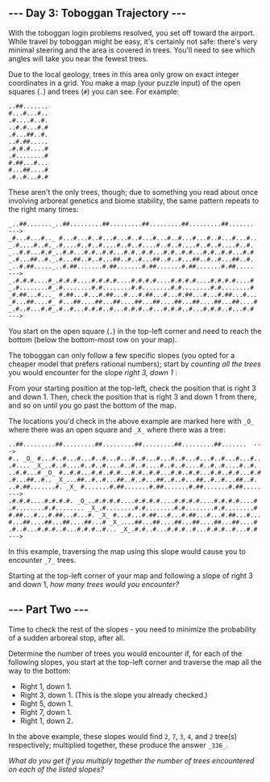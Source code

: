 ## \--- Day 3: Toboggan Trajectory ---

With the toboggan login problems resolved, you set off toward the airport.
While travel by toboggan might be easy, it's certainly not safe: there's very
minimal steering and the area is covered in trees. You'll need to see which
angles will take you near the fewest trees.

Due to the local geology, trees in this area only grow on exact integer
coordinates in a grid. You make a map (your puzzle input) of the open squares
(`.`) and trees (`#`) you can see. For example:

    
    
    ..##.......
    #...#...#..
    .#....#..#.
    ..#.#...#.#
    .#...##..#.
    ..#.##.....
    .#.#.#....#
    .#........#
    #.##...#...
    #...##....#
    .#..#...#.#
    

These aren't the only trees, though; due to something you read about once
involving arboreal genetics and biome stability, the same pattern repeats to
the right many times:

    
    
    _..##......._..##.........##.........##.........##.........##.......  --->
    _#...#...#.._ #...#...#..#...#...#..#...#...#..#...#...#..#...#...#..
    _.#....#..#._.#....#..#..#....#..#..#....#..#..#....#..#..#....#..#.
    _..#.#...#.#_..#.#...#.#..#.#...#.#..#.#...#.#..#.#...#.#..#.#...#.#
    _.#...##..#._.#...##..#..#...##..#..#...##..#..#...##..#..#...##..#.
    _..#.##....._..#.##.......#.##.......#.##.......#.##.......#.##.....  --->
    _.#.#.#....#_.#.#.#....#.#.#.#....#.#.#.#....#.#.#.#....#.#.#.#....#
    _.#........#_.#........#.#........#.#........#.#........#.#........#
    _#.##...#..._ #.##...#...#.##...#...#.##...#...#.##...#...#.##...#...
    _#...##....#_ #...##....##...##....##...##....##...##....##...##....#
    _.#..#...#.#_.#..#...#.#.#..#...#.#.#..#...#.#.#..#...#.#.#..#...#.#  --->
    

You start on the open square (`.`) in the top-left corner and need to reach
the bottom (below the bottom-most row on your map).

The toboggan can only follow a few specific slopes (you opted for a cheaper
model that prefers rational numbers); start by _counting all the trees_ you
would encounter for the slope _right 3, down 1_ :

From your starting position at the top-left, check the position that is right
3 and down 1. Then, check the position that is right 3 and down 1 from there,
and so on until you go past the bottom of the map.

The locations you'd check in the above example are marked here with `_O_`
where there was an open square and `_X_` where there was a tree:

    
    
    ..##.........##.........##.........##.........##.........##.......  --->
    #.. _O_ #...#..#...#...#..#...#...#..#...#...#..#...#...#..#...#...#..
    .#.... _X_..#..#....#..#..#....#..#..#....#..#..#....#..#..#....#..#.
    ..#.#...# _O_ #..#.#...#.#..#.#...#.#..#.#...#.#..#.#...#.#..#.#...#.#
    .#...##..#.. _X_...##..#..#...##..#..#...##..#..#...##..#..#...##..#.
    ..#.##.......#. _X_ #.......#.##.......#.##.......#.##.......#.##.....  --->
    .#.#.#....#.#.#.#. _O_..#.#.#.#....#.#.#.#....#.#.#.#....#.#.#.#....#
    .#........#.#........ _X_.#........#.#........#.#........#.#........#
    #.##...#...#.##...#...#. _X_ #...#...#.##...#...#.##...#...#.##...#...
    #...##....##...##....##...# _X_....##...##....##...##....##...##....#
    .#..#...#.#.#..#...#.#.#..#... _X_.#.#..#...#.#.#..#...#.#.#..#...#.#  --->
    

In this example, traversing the map using this slope would cause you to
encounter `_7_` trees.

Starting at the top-left corner of your map and following a slope of right 3
and down 1, _how many trees would you encounter?_






## \--- Part Two ---

Time to check the rest of the slopes - you need to minimize the probability of
a sudden arboreal stop, after all.

Determine the number of trees you would encounter if, for each of the
following slopes, you start at the top-left corner and traverse the map all
the way to the bottom:

  * Right 1, down 1.
  * Right 3, down 1. (This is the slope you already checked.)
  * Right 5, down 1.
  * Right 7, down 1.
  * Right 1, down 2.

In the above example, these slopes would find `2`, `7`, `3`, `4`, and `2`
tree(s) respectively; multiplied together, these produce the answer `_336_`.

_What do you get if you multiply together the number of trees encountered on
each of the listed slopes?_

